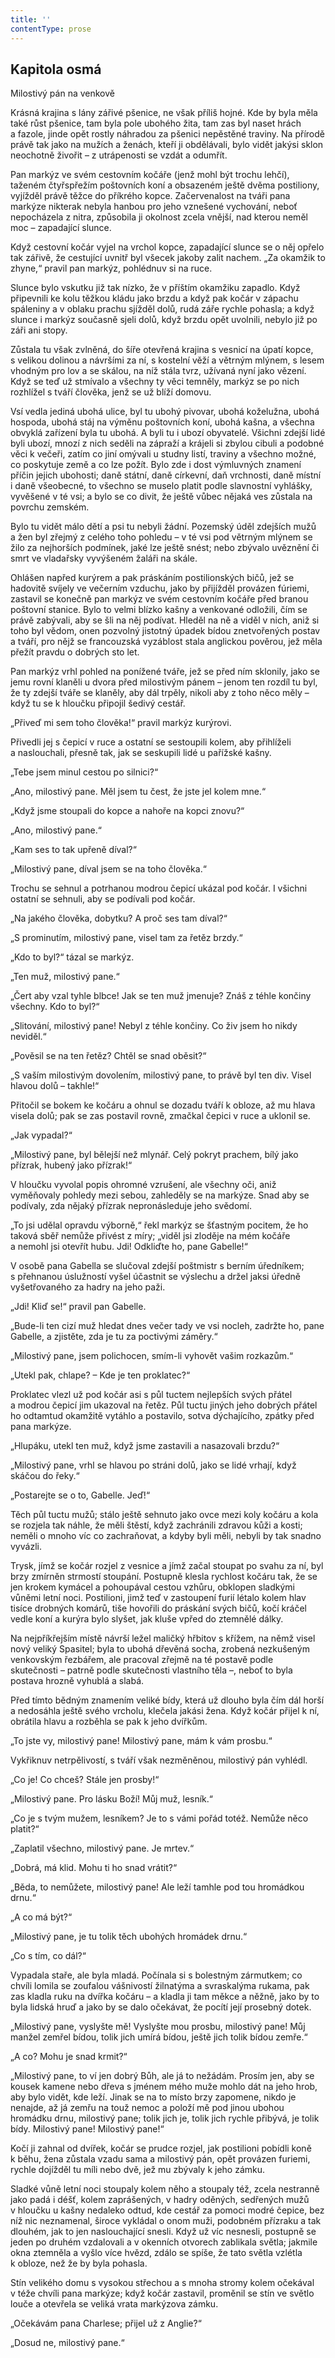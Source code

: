 ```yaml
---
title: ''
contentType: prose
---
```


## Kapitola osmá  
Milostivý pán na venkově

  

Krásná krajina s lány zářivé pšenice, ne však příliš hojné. Kde by byla měla také růst pšenice, tam byla pole ubohého žita, tam zas byl naset hrách a fazole, jinde opět rostly náhradou za pšenici nepěstěné traviny. Na přírodě právě tak jako na mužích a ženách, kteří ji obdělávali, bylo vidět jakýsi sklon neochotně živořit – z utrápenosti se vzdát a odumřít.

Pan markýz ve svém cestovním kočáře (jenž mohl být trochu lehčí), taženém čtyřspřežím poštovních koní a obsazeném ještě dvěma postiliony, vyjížděl právě těžce do příkrého kopce. Začervenalost na tváři pana markýze nikterak nebyla hanbou pro jeho vznešené vychování, neboť nepocházela z nitra, způsobila ji okolnost zcela vnější, nad kterou neměl moc – zapadající slunce.

Když cestovní kočár vyjel na vrchol kopce, zapadající slunce se o něj opřelo tak zářivě, že cestující uvnitř byl všecek jakoby zalit nachem. „Za okamžik to zhyne,“ pravil pan markýz, pohlédnuv si na ruce.

Slunce bylo vskutku již tak nízko, že v příštím okamžiku zapadlo. Když připevnili ke kolu těžkou kládu jako brzdu a když pak kočár v zápachu spáleniny a v oblaku prachu sjížděl dolů, rudá záře rychle pohasla; a když slunce i markýz současně sjeli dolů, když brzdu opět uvolnili, nebylo již po záři ani stopy.

Zůstala tu však zvlněná, do šíře otevřená krajina s vesnicí na úpatí kopce, s velikou dolinou a návršími za ní, s kostelní věží a větrným mlýnem, s lesem vhodným pro lov a se skálou, na níž stála tvrz, užívaná nyní jako vězení. Když se teď už stmívalo a všechny ty věci temněly, markýz se po nich rozhlížel s tváří člověka, jenž se už blíží domovu.

Vsí vedla jediná ubohá ulice, byl tu ubohý pivovar, ubohá koželužna, ubohá hospoda, ubohá stáj na výměnu poštovních koní, ubohá kašna, a všechna obvyklá zařízení byla tu ubohá. A byli tu i ubozí obyvatelé. Všichni zdejší lidé byli ubozí, mnozí z nich seděli na zápraží a krájeli si zbylou cibuli a podobné věci k večeři, zatím co jiní omývali u studny listí, traviny a všechno možné, co poskytuje země a co lze požít. Bylo zde i dost výmluvných znamení příčin jejich ubohosti; daně státní, daně církevní, daň vrchnosti, daně místní i daně všeobecné, to všechno se muselo platit podle slavnostní vyhlášky, vyvěšené v té vsi; a bylo se co divit, že ještě vůbec nějaká ves zůstala na povrchu zemském.

Bylo tu vidět málo dětí a psi tu nebyli žádní. Pozemský úděl zdejších mužů a žen byl zřejmý z celého toho pohledu – v té vsi pod větrným mlýnem se žilo za nejhorších podmínek, jaké lze ještě snést; nebo zbývalo uvěznění či smrt ve vladařsky vyvýšeném žaláři na skále.

Ohlášen napřed kurýrem a pak práskáním postilionských bičů, jež se hadovitě svíjely ve večerním vzduchu, jako by přijížděl provázen fúriemi, zastavil se konečně pan markýz ve svém cestovním kočáře před branou poštovní stanice. Bylo to velmi blízko kašny a venkované odložili, čím se právě zabývali, aby se šli na něj podívat. Hleděl na ně a viděl v nich, aniž si toho byl vědom, onen pozvolný jistotný úpadek bídou znetvořených postav a tváří, pro nějž se francouzská vyzáblost stala anglickou pověrou, jež měla přežít pravdu o dobrých sto let.

Pan markýz vrhl pohled na ponížené tváře, jež se před ním sklonily, jako se jemu rovní klaněli u dvora před milostivým pánem – jenom ten rozdíl tu byl, že ty zdejší tváře se klaněly, aby dál trpěly, nikoli aby z toho něco měly – když tu se k hloučku připojil šedivý cestář.

„Přiveď mi sem toho člověka!“ pravil markýz kurýrovi.

Přivedli jej s čepicí v ruce a ostatní se sestoupili kolem, aby přihlíželi a naslouchali, přesně tak, jak se seskupili lidé u pařížské kašny.

„Tebe jsem minul cestou po silnici?“

„Ano, milostivý pane. Měl jsem tu čest, že jste jel kolem mne.“

„Když jsme stoupali do kopce a nahoře na kopci znovu?“

„Ano, milostivý pane.“

„Kam ses to tak upřeně díval?“

„Milostivý pane, díval jsem se na toho člověka.“

Trochu se sehnul a potrhanou modrou čepicí ukázal pod kočár. I všichni ostatní se sehnuli, aby se podívali pod kočár.

„Na jakého člověka, dobytku? A proč ses tam díval?“

„S prominutím, milostivý pane, visel tam za řetěz brzdy.“

„Kdo to byl?“ tázal se markýz.

„Ten muž, milostivý pane.“

„Čert aby vzal tyhle blbce! Jak se ten muž jmenuje? Znáš z téhle končiny všechny. Kdo to byl?“

„Slitování, milostivý pane! Nebyl z téhle končiny. Co živ jsem ho nikdy neviděl.“

„Pověsil se na ten řetěz? Chtěl se snad oběsit?“

„S vaším milostivým dovolením, milostivý pane, to právě byl ten div. Visel hlavou dolů – takhle!“

Přitočil se bokem ke kočáru a ohnul se dozadu tváří k obloze, až mu hlava visela dolů; pak se zas postavil rovně, zmačkal čepici v ruce a uklonil se.

„Jak vypadal?“

„Milostivý pane, byl bělejší než mlynář. Celý pokryt prachem, bílý jako přízrak, hubený jako přízrak!“

V hloučku vyvolal popis ohromné vzrušení, ale všechny oči, aniž vyměňovaly pohledy mezi sebou, zahleděly se na markýze. Snad aby se podívaly, zda nějaký přízrak nepronásleduje jeho svědomí.

„To jsi udělal opravdu výborně,“ řekl markýz se šťastným pocitem, že ho taková sběř nemůže přivést z míry; „viděl jsi zloděje na mém kočáře a nemohl jsi otevřít hubu. Jdi! Odkliďte ho, pane Gabelle!“

V osobě pana Gabella se slučoval zdejší poštmistr s berním úředníkem; s přehnanou úslužností vyšel účastnit se výslechu a držel jaksi úředně vyšetřovaného za hadry na jeho paži.

„Jdi! Kliď se!“ pravil pan Gabelle.

„Bude-li ten cizí muž hledat dnes večer tady ve vsi nocleh, zadržte ho, pane Gabelle, a zjistěte, zda je tu za poctivými záměry.“

„Milostivý pane, jsem polichocen, smím-li vyhovět vašim rozkazům.“

„Utekl pak, chlape? – Kde je ten proklatec?“

Proklatec vlezl už pod kočár asi s půl tuctem nejlepších svých přátel a modrou čepicí jim ukazoval na řetěz. Půl tuctu jiných jeho dobrých přátel ho odtamtud okamžitě vytáhlo a postavilo, sotva dýchajícího, zpátky před pana markýze.

„Hlupáku, utekl ten muž, když jsme zastavili a nasazovali brzdu?“

„Milostivý pane, vrhl se hlavou po stráni dolů, jako se lidé vrhají, když skáčou do řeky.“

„Postarejte se o to, Gabelle. Jeď!“

Těch půl tuctu mužů; stálo ještě sehnuto jako ovce mezi koly kočáru a kola se rozjela tak náhle, že měli štěstí, když zachránili zdravou kůži a kosti; neměli o mnoho víc co zachraňovat, a kdyby byli měli, nebyli by tak snadno vyvázli.

Trysk, jímž se kočár rozjel z vesnice a jímž začal stoupat po svahu za ní, byl brzy zmírněn strmostí stoupání. Postupně klesla rychlost kočáru tak, že se jen krokem kymácel a pohoupával cestou vzhůru, obklopen sladkými vůněmi letní noci. Postilioni, jimž teď v zastoupení furií létalo kolem hlav tisíce drobných komárů, tiše hovořili do práskání svých bičů, kočí kráčel vedle koní a kurýra bylo slyšet, jak kluše vpřed do ztemnělé dálky.

Na nejpříkřejším místě návrší ležel maličký hřbitov s křížem, na němž visel nový veliký Spasitel; byla to ubohá dřevěná socha, zrobená nezkušeným venkovským řezbářem, ale pracoval zřejmě na té postavě podle skutečnosti – patrně podle skutečnosti vlastního těla –, neboť to byla postava hrozně vyhublá a slabá.

Před tímto bědným znamením veliké bídy, která už dlouho byla čím dál horší a nedosáhla ještě svého vrcholu, klečela jakási žena. Když kočár přijel k ní, obrátila hlavu a rozběhla se pak k jeho dvířkům.

„To jste vy, milostivý pane! Milostivý pane, mám k vám prosbu.“

Vykřiknuv netrpělivostí, s tváří však nezměněnou, milostivý pán vyhlédl.

„Co je! Co chceš? Stále jen prosby!“

„Milostivý pane. Pro lásku Boží! Můj muž, lesník.“

„Co je s tvým mužem, lesníkem? Je to s vámi pořád totéž. Nemůže něco platit?“

„Zaplatil všechno, milostivý pane. Je mrtev.“

„Dobrá, má klid. Mohu ti ho snad vrátit?“

„Běda, to nemůžete, milostivý pane! Ale leží tamhle pod tou hromádkou drnu.“

„A co má být?“

„Milostivý pane, je tu tolik těch ubohých hromádek drnu.“

„Co s tím, co dál?“

Vypadala staře, ale byla mladá. Počínala si s bolestným zármutkem; co chvíli lomila se zoufalou vášnivostí žilnatýma a svraskalýma rukama, pak zas kladla ruku na dvířka kočáru – a kladla ji tam měkce a něžně, jako by to byla lidská hruď a jako by se dalo očekávat, že pocítí její prosebný dotek.

„Milostivý pane, vyslyšte mě! Vyslyšte mou prosbu, milostivý pane! Můj manžel zemřel bídou, tolik jich umírá bídou, ještě jich tolik bídou zemře.“

„A co? Mohu je snad krmit?“

„Milostivý pane, to ví jen dobrý Bůh, ale já to nežádám. Prosím jen, aby se kousek kamene nebo dřeva s jménem mého muže mohlo dát na jeho hrob, aby bylo vidět, kde leží. Jinak se na to místo brzy zapomene, nikdo je nenajde, až já zemřu na touž nemoc a položí mě pod jinou ubohou hromádku drnu, milostivý pane; tolik jich je, tolik jich rychle přibývá, je tolik bídy. Milostivý pane! Milostivý pane!“

Kočí ji zahnal od dvířek, kočár se prudce rozjel, jak postilioni pobídli koně k běhu, žena zůstala vzadu sama a milostivý pán, opět provázen furiemi, rychle dojížděl tu míli nebo dvě, jež mu zbývaly k jeho zámku.

Sladké vůně letní noci stoupaly kolem něho a stoupaly též, zcela nestranně jako padá i déšť, kolem zaprášených, v hadry oděných, sedřených mužů v hloučku u kašny nedaleko odtud, kde cestář za pomoci modré čepice, bez níž nic neznamenal, široce vykládal o onom muži, podobném přízraku a tak dlouhém, jak to jen naslouchající snesli. Když už víc nesnesli, postupně se jeden po druhém vzdalovali a v okenních otvorech zablikala světla; jakmile okna ztemněla a vyšlo více hvězd, zdálo se spíše, že tato světla vzlétla k obloze, než že by byla pohasla.

Stín velikého domu s vysokou střechou a s mnoha stromy kolem očekával v téže chvíli pana markýze; když kočár zastavil, proměnil se stín ve světlo louče a otevřela se veliká vrata markýzova zámku.

„Očekávám pana Charlese; přijel už z Anglie?“

„Dosud ne, milostivý pane.“
